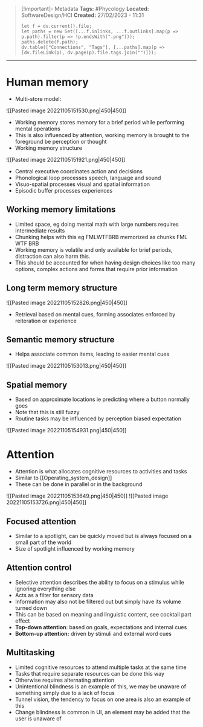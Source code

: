 > [!important]- Metadata
> **Tags:** #Phycology 
> **Located:** SoftwareDesign/HCI
> **Created:** 27/02/2023 - 11:31
> ```dataviewjs
> let f = dv.current().file;
> let paths = new Set([...f.inlinks, ...f.outlinks].map(p => p.path).filter(p => !p.endsWith(".png")));
> paths.delete(f.path);
> dv.table(["Connections", "Tags"], [...paths].map(p => [dv.fileLink(p), dv.page(p).file.tags.join("")]));
> ```

___
# Human memory
- Multi-store model: 

![[Pasted image 20221105151530.png|450|450]]

- Working memory stores memory for a brief period while performing mental operations
- This is also influenced by attention, working memory is brought to the foreground be perception or thought
- Working memory structure 

![[Pasted image 20221105151921.png|450|450]]

- Central executive coordinates action and decisions
- Phonological loop processes speech, language and sound
- Visuo-spatial processes visual and spatial information
- Episodic buffer processes experiences 

## Working memory limitations
- Limited space, eg doing mental math with large numbers requires intermediate results
- Chunking helps with this eg FMLWTFBRB memorized as chunks FML WTF BRB
- Working memory is volatile and only available for brief periods, distraction can also harm this.
- This should be accounted for when having design choices like too many options, complex actions and forms that require prior information 

## Long term memory structure 

![[Pasted image 20221105152826.png|450|450]]

- Retrieval based on mental cues, forming associates enforced by reiteration or experience

## Semantic memory structure
- Helps associate common items, leading to easier mental cues

![[Pasted image 20221105153013.png|450|450]]

## Spatial memory 
- Based on approximate locations ie predicting where a button normally goes
- Note that this is still fuzzy
- Routine tasks may be influenced by perception biased expectation

![[Pasted image 20221105154931.png|450|450]]

# Attention
- Attention is what allocates cognitive resources to activities and tasks
- Similar to [[Operating_system_design]]
- These can be done in parallel or in the background

![[Pasted image 20221105153649.png|450|450]]
![[Pasted image 20221105153726.png|450|450]]

## Focused attention 
- Similar to a spotlight, can be quickly moved but is always focused on a small part of the world
- Size of spotlight influenced by working memory

## Attention control 
- Selective attention describes the ability to focus on a stimulus while ignoring everything else
- Acts as a filter for sensory data
- Information may also not be filtered out but simply have its volume turned down 
- This can be based on meaning and linguistic content, see cocktail part effect
- **Top-down attention**: based on goals, expectations and internal cues
- **Bottom-up attention:** driven by stimuli and external word cues

## Multitasking
- Limited cognitive resources to attend multiple tasks at the same time
- Tasks that require separate resources can be done this way
- Otherwise requires alternating attention
- Unintentional blindness is an example of this, we may be unaware of something simply due to a lack of focus 
- Tunnel vision, the tendency to focus on one area is also an example of this
- Change blindness is common in UI, an element may be added that the user is unaware of